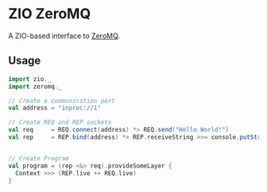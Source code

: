 # ZIO ZeroMQ

A ZIO-based interface to [ZeroMQ].

[ZeroMQ]: https://zeromq.org

## Usage

```scala
import zio._
import zeromq._

// Create a communication port
val address = "inproc://1"

// Create REQ and REP sockets
val req     = REQ.connect(address) *> REQ.send("Hello World!")
val rep     = REP.bind(address) *> REP.receiveString >>= console.putStrLn(_) // prints "Hello World!"


// Create Program
val program = (rep <&> req).provideSomeLayer {
  Context >>> (REP.live ++ REQ.live)
}
```
